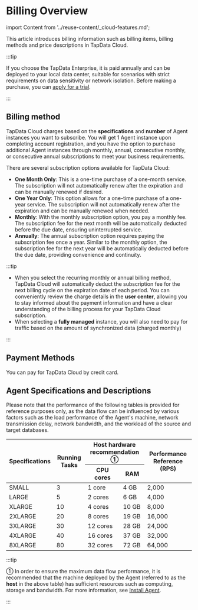 # Billing Overview
import Content from '../reuse-content/_cloud-features.md';

<Content />

This article introduces billing information such as billing items, billing methods and price descriptions in TapData Cloud.

:::tip

If you choose the TapData Enterprise, it is paid annually and can be deployed to your local data center, suitable for scenarios with strict requirements on data sensitivity or network isolation. Before making a purchase, you can [apply for a trial](https://tapdata.net/tapdata-on-prem/demo.html).

:::

## Billing method

TapData Cloud charges based on the **specifications** and **number** of Agent instances you want to subscribe. You will get 1 Agent instance upon completing account registration, and you have the option to purchase additional Agent instances through monthly, annual, consecutive monthly, or consecutive annual subscriptions to meet your business requirements.

There are several subscription options available for TapData Cloud:

- **One Month Only**: This is a one-time purchase of a one-month service. The subscription will not automatically renew after the expiration and can be manually renewed if desired.
- **One Year Only**: This option allows for a one-time purchase of a one-year service. The subscription will not automatically renew after the expiration and can be manually renewed when needed.
- **Monthly**: With the monthly subscription option, you pay a monthly fee. The subscription fee for the next month will be automatically deducted before the due date, ensuring uninterrupted service.
- **Annually**: The annual subscription option requires paying the subscription fee once a year. Similar to the monthly option, the subscription fee for the next year will be automatically deducted before the due date, providing convenience and continuity.

:::tip

- When you select the recurring monthly or annual billing method, TapData Cloud will automatically deduct the subscription fee for the next billing cycle on the expiration date of each period. You can conveniently review the charge details in the **user center**, allowing you to stay informed about the payment information and have a clear understanding of the billing process for your TapData Cloud subscription.
- When selecting a **fully managed** instance, you will also need to pay for traffic based on the amount of synchronized data (charged monthly)

:::

## Payment Methods

You can pay for TapData Cloud by credit card.



## <span id="spec">Agent Specifications and Descriptions</span>

Please note that the performance of the following tables is provided for reference purposes only, as the data flow can be influenced by various factors such as the load performance of the Agent's machine, network transmission delay, network bandwidth, and the workload of the source and target databases.

<table>
<thead>
  <tr>
    <th rowspan="2">Specifications</th>
    <th rowspan="2">Running Tasks</th>
    <th colspan="2">Host hardware recommendation ①</th>
    <th rowspan="2">Performance Reference (RPS) </th>
  </tr>
  <tr>
    <th>CPU cores</th>
    <th>RAM</th>
  </tr>
</thead>
<tbody>
  <tr>
    <td>SMALL</td>
    <td>3</td>
    <td>1 core</td>
    <td>4 GB</td>
    <td>2,000</td>
  </tr>
  <tr>
    <td>LARGE</td>
    <td>5</td>
    <td>2 cores</td>
    <td>6 GB</td>
    <td>4,000</td>
  </tr>
  <tr>
    <td>XLARGE</td>
    <td>10</td>
    <td>4 cores</td>
    <td>10 GB</td>
    <td>8,000</td>
  </tr>
  <tr>
    <td>2XLARGE</td>
    <td>20</td>
    <td>8 cores</td>
    <td>19 GB</td>
    <td>16,000</td>
  </tr>
  <tr>
    <td>3XLARGE</td>
    <td>30</td>
    <td>12 cores</td>
    <td>28 GB</td>
    <td>24,000</td>
  </tr>
  <tr>
    <td>4XLARGE</td>
    <td>40</td>
    <td>16 cores</td>
    <td>37 GB</td>
    <td>32,000</td>
  </tr>
  <tr>
    <td>8XLARGE</td>
    <td>80</td>
    <td>32 cores</td>
    <td>72 GB</td>
    <td>64,000</td>
  </tr>
</tbody>
</table>




:::tip

① In order to ensure the maximum data flow performance, it is recommended that the machine deployed by the Agent (referred to as the **host** in the above table) has sufficient resources such as computing, storage and bandwidth. For more information, see [Install Agent](../quick-start/install/install-tapdata-agent.md).

:::

